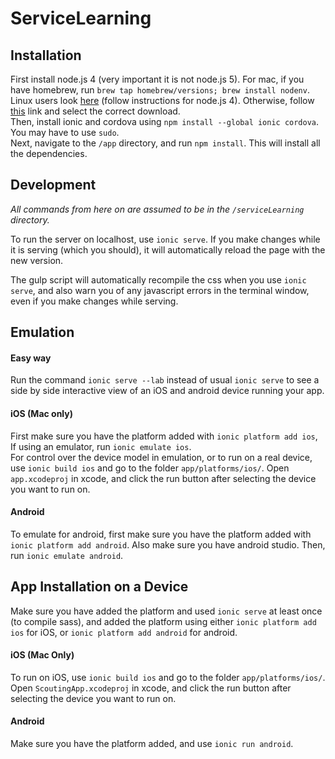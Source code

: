 # ServiceLearning

## Installation
First install node.js 4 (very important it is not node.js 5). For mac, if you have homebrew, run `brew tap homebrew/versions; brew install nodenv`. Linux users look [here](https://nodejs.org/en/download/package-manager/ "Linux NodeJS install") (follow instructions for node.js 4). Otherwise, follow [this](https://nodejs.org/en/download/ "NodeJS install") link and select the correct download.  
Then, install ionic and cordova using `npm install --global ionic cordova`. You may have to use `sudo`.  
Next, navigate to the `/app` directory, and run `npm install`. This will install all the dependencies.  

## Development
_All commands from here on are assumed to be in the `/serviceLearning` directory._  

To run the server on localhost, use `ionic serve`. If you make changes while it is serving (which you should), it will automatically reload the page with the new version.  

The gulp script will automatically recompile the css when you use `ionic serve`, and also warn you of any javascript errors in the terminal window, even if you make changes while serving.  

## Emulation

#### Easy way
Run the command `ionic serve --lab` instead of usual `ionic serve` to see a side by side interactive view of an iOS and android device running your app.  

#### iOS (Mac only)
First make sure you have the platform added with `ionic platform add ios`,  
If using an emulator, run `ionic emulate ios`.  
For control over the device model in emulation, or to run on a real device, use `ionic build ios` and go to the folder `app/platforms/ios/`. Open `app.xcodeproj` in xcode, and click the run button after selecting the device you want to run on.

#### Android
To emulate for android, first make sure you have the platform added with `ionic platform add android`. Also make sure you have android studio. Then, run `ionic emulate android`.

## App Installation on a Device
Make sure you have added the platform and used `ionic serve` at least once (to compile sass), and added the platform using either `ionic platform add ios` for iOS, or `ionic platform add android` for android.

#### iOS (Mac Only)
To run on iOS, use `ionic build ios` and go to the folder `app/platforms/ios/`. Open `ScoutingApp.xcodeproj` in xcode, and click the run button after selecting the device you want to run on.
#### Android
Make sure you have the platform added, and use `ionic run android`.
